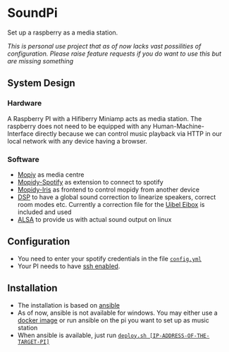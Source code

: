 # SoundPi
Set up a raspberry as a media station.

*This is personal use project that as of now lacks vast possilities of configuration. Please raise feature requests if you do want to use this but are missing something*

## System Design
### Hardware

A Raspberry PI with a Hifiberry Miniamp acts as media station. The raspberry does not need to be equipped with any Human-Machine-Interface directly because we can control music playback via HTTP in our local network with any device having a browser.

### Software

- [Mopiy](https://mopidy.com/) as media centre
- [Mopidy-Spotify](https://mopidy.com/ext/spotify/) as extension to connect to spotify
- [Mopidy-Iris](https://mopidy.com/ext/iris/) as frontend to control mopidy from another device
- [DSP](https://github.com/bmc0/dsp) to have a global sound correction to linearize speakers, correct room modes etc. Currently a correction file for the [Uibel Eibox](http://www.uibel.net/) is included and used
- [ALSA](https://www.alsa-project.org/wiki/Main_Page) to provide us with actual sound output on linux

## Configuration

- You need to enter your spotify credentials in the file [`config.yml`](./config.yaml)
- Your PI needs to have [ssh enabled](https://www.raspberrypi.org/documentation/remote-access/ssh/).

## Installation

- The installation is based on [ansible](https://www.ansible.com/)
- As of now, ansible is not available for windows. You may either use a [docker image](https://hub.docker.com/r/ansible/ansible) or run ansible on the pi you want to set up as music station
- When ansible is available, just run [`deploy.sh [IP-ADDRESS-OF-THE-TARGET-PI]`](./deploy.sh)

